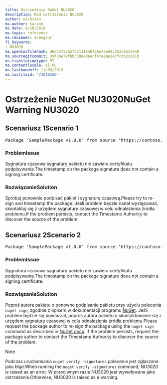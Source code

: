 ```yaml
---
title: Ostrzeżenie NuGet NU3020
description: Kod ostrzeżenia NU3020
author: mishra14
ms.author: karann
ms.date: 8/16/2018
ms.topic: reference
ms.reviewer: anangaur
f1_keywords:
- NU3020
ms.openlocfilehash: d6d437a7b2fd3111640f26e7ae69c2533e517e49
ms.sourcegitcommit: 39f2ae79fbbc308e06acf67ee8e24cfcdb2c831b
ms.translationtype: MT
ms.contentlocale: pl-PL
ms.lasthandoff: 11/05/2019
ms.locfileid: "73610256"
---
```

# <a name="nuget-warning-nu3020"></a><span data-ttu-id="4419a-103">Ostrzeżenie NuGet NU3020</span><span class="sxs-lookup"><span data-stu-id="4419a-103">NuGet Warning NU3020</span></span>

## <a name="scenario-1"></a><span data-ttu-id="4419a-104">Scenariusz 1</span><span class="sxs-lookup"><span data-stu-id="4419a-104">Scenario 1</span></span>

<pre>Package 'SamplePackage v1.0.0' from source 'https://contoso.com/index.json': The timestamp does not have a signing certificate.</pre>

### <a name="issue"></a><span data-ttu-id="4419a-105">Problem</span><span class="sxs-lookup"><span data-stu-id="4419a-105">Issue</span></span>

<span data-ttu-id="4419a-106">Sygnatura czasowa sygnatury pakietu nie zawiera certyfikatu podpisywania.</span><span class="sxs-lookup"><span data-stu-id="4419a-106">The timestamp on the package signature does not contain a signing certificate.</span></span>


### <a name="solution"></a><span data-ttu-id="4419a-107">Rozwiązanie</span><span class="sxs-lookup"><span data-stu-id="4419a-107">Solution</span></span>

<span data-ttu-id="4419a-108">Spróbuj ponownie podpisać pakiet i sygnaturę czasową.</span><span class="sxs-lookup"><span data-stu-id="4419a-108">Please try to re-sign and timestamp the package.</span></span> <span data-ttu-id="4419a-109">Jeśli problem będzie nadal występować, skontaktuj się z urzędem sygnatury czasowej w celu odnalezienia źródła problemu.</span><span class="sxs-lookup"><span data-stu-id="4419a-109">If the problem persists, contact the Timestamp Authority to discover the source of the problem.</span></span>



## <a name="scenario-2"></a><span data-ttu-id="4419a-110">Scenariusz 2</span><span class="sxs-lookup"><span data-stu-id="4419a-110">Scenario 2</span></span>

<pre>Package 'SamplePackage v1.0.0' from source 'https://contoso.com/index.json': The primary signature's timestamp does not have a signing certificate.</pre>

### <a name="issue"></a><span data-ttu-id="4419a-111">Problem</span><span class="sxs-lookup"><span data-stu-id="4419a-111">Issue</span></span>

<span data-ttu-id="4419a-112">Sygnatura czasowa sygnatury pakietu nie zawiera certyfikatu podpisywania.</span><span class="sxs-lookup"><span data-stu-id="4419a-112">The timestamp on the package signature does not contain a signing certificate.</span></span>


### <a name="solution"></a><span data-ttu-id="4419a-113">Rozwiązanie</span><span class="sxs-lookup"><span data-stu-id="4419a-113">Solution</span></span>

<span data-ttu-id="4419a-114">Poproś autora pakietu o ponowne podpisanie pakietu przy użyciu polecenia `nuget sign`, zgodnie z opisem w dokumentacji programu [NuGet](https://docs.microsoft.com/nuget/create-packages/sign-a-package). Jeśli problem będzie się powtarzał, poproś autora pakietu o skontaktowanie się z urzędem sygnatury czasowej w celu odnalezienia źródła problemu.</span><span class="sxs-lookup"><span data-stu-id="4419a-114">Please request the package author to re-sign the package using the `nuget sign` command as described in [NuGet docs](https://docs.microsoft.com/nuget/create-packages/sign-a-package). If the problem persists, request the package author to contact the Timestamp Authority to discover the source of the problem.</span></span>


> [!Note]
> <span data-ttu-id="4419a-115">Podczas uruchamiania `nuget verify -signatures` polecenie jest zgłaszane jako błąd.</span><span class="sxs-lookup"><span data-stu-id="4419a-115">When running the `nuget verify -signatures` command, NU3020 is raised as an error.</span></span> <span data-ttu-id="4419a-116">W przeciwnym razie NU3020 jest wywoływane jako ostrzeżenie.</span><span class="sxs-lookup"><span data-stu-id="4419a-116">Otherwise, NU3020 is raised as a warning.</span></span>